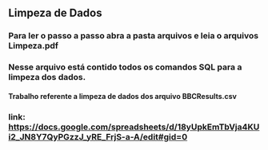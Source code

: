 
## Limpeza de Dados
### Para ler o passo a passo abra a pasta arquivos e leia o arquivos Limpeza.pdf
### Nesse arquivo está contido todos os comandos SQL para a limpeza dos dados.

#### Trabalho referente a limpeza de dados dos arquivo BBCResults.csv
### link: https://docs.google.com/spreadsheets/d/18yUpkEmTbVja4KUi2_JN8Y7QyPGzzJ_yRE_FrjS-a-A/edit#gid=0
